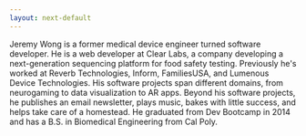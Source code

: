 ```yaml
---
layout: next-default
---
```


Jeremy Wong is a former medical device engineer turned software developer. He is a web developer at Clear Labs, a company developing a next-generation sequencing platform for food safety testing. Previously he's worked at Reverb Technologies, Inform, FamiliesUSA, and Lumenous Device Technologies. His software projects span different domains, from neurogaming to data visualization to AR apps. Beyond his software projects, he publishes an email newsletter, plays music, bakes with little success, and helps take care of a homestead. He graduated from Dev Bootcamp in 2014 and has a B.S. in Biomedical Engineering from Cal Poly.
